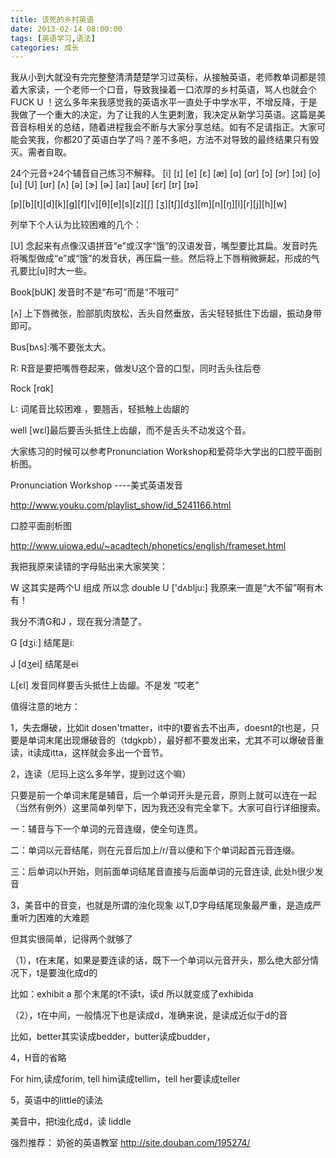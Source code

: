 ```yaml
---
title: 该死的乡村英语
date: 2013-02-14 08:00:00
tags: [英语学习,语法]
categories: 成长
---
```

我从小到大就没有完完整整清清楚楚学习过英标，从接触英语，老师教单词都是领着大家读，一个老师一个口音，导致我操着一口浓厚的乡村英语，骂人也就会个FUCK U ！这么多年来我感觉我的英语水平一直处于中学水平，不增反降，于是我做了一个重大的决定，为了让我的人生更刺激，我决定从新学习英语。这篇是美音音标相关的总结，随着进程我会不断与大家分享总结。如有不足请指正。大家可能会笑我，你都20了英语白学了吗？差不多吧，方法不对导致的最终结果只有毁灭。需者自取。


24个元音+24个辅音自己练习不解释。 
[i] [ɪ] [e] [ɛ] [æ] [ɑ] [ɑr] [ɔ] [ɔr] [ɔɪ] [o] [u] [U] 
[ʊr] [ʌ] [ə] [ɝ] [ɚ] [aɪ] [aʊ] [ɛr] [ɪr] [ɪə] 

[p][b][t][d][k][g][f][v][θ][e][s][z][ʃ] 
[ʒ][tʃ][dʒ][m][n][ŋ][l][r][j][h][w]

 

列举下个人认为比较困难的几个：

[U] 念起来有点像汉语拼音“e”或汉字“饿”的汉语发音，嘴型要比其扁。发音时先将嘴型做成“e”或“饿”的发音状，再压扁一些。然后将上下唇稍微撅起，形成的气孔要比[u]时大一些。

Book[bUK] 发音时不是“布可”而是“不哦可”

 

[ʌ] 上下唇微张，脸部肌肉放松，舌头自然垂放，舌尖轻轻抵住下齿龈，振动身带即可。

Bus[bʌs]:嘴不要张太大。

 

R: R音是要把嘴唇卷起来，做发U这个音的口型，同时舌头往后卷

Rock [rɑk]

 

L: 词尾音比较困难 ，要翘舌，轻抵触上齿龈的 

well [wɛl]最后要舌头抵住上齿龈，而不是舌头不动发这个音。

 

大家练习的时候可以参考Pronunciation Workshop和爱荷华大学出的口腔平面剖析图。

 

Pronunciation Workshop ----美式英语发音

http://www.youku.com/playlist_show/id_5241166.html

 

口腔平面剖析图

http://www.uiowa.edu/~acadtech/phonetics/english/frameset.html

 

我把我原来读错的字母贴出来大家笑笑：

W 这其实是两个U 组成 所以念 double U ['dʌblju:] 我原来一直是“大不留”啊有木有！

我分不清G和J ，现在我分清楚了。

G [dʒiː] 结尾是iː

J [dʒei] 结尾是ei

L[ɛl] 发音同样要舌头抵住上齿龈。不是发 “哎老”

 

值得注意的地方：


1，失去爆破，比如it dosen'tmatter，it中的t要省去不出声，doesnt的t也是，只要是单词末尾出现爆破音的（tdgkpb），最好都不要发出来，尤其不可以爆破音重读，it读成itta，这样就会多出一个音节。

2，连读（尼玛上这么多年学，提到过这个嘛）

只要是前一个单词末尾是辅音，后一个单词开头是元音，原则上就可以连在一起（当然有例外）这里简单列举下，因为我还没有完全拿下。大家可自行详细搜索。


一：辅音与下一个单词的元音连缀，使全句连贯。 

二：单词以元音结尾，则在元音后加上/r/音以便和下个单词起首元音连缀。 

三：后单词以h开始，则前面单词结尾音直接与后面单词的元音连读, 此处h很少发音


3，美音中的音变，也就是所谓的浊化现象 
以T,D字母结尾现象最严重，是造成严重听力困难的大难题 

但其实很简单，记得两个就够了 

（1），t在末尾，如果是要连读的话，既下一个单词以元音开头，那么绝大部分情况下，t是要浊化成d的 

比如：exhibit a 那个末尾的t不读t，读d  所以就变成了exhibida 

（2），t在中间，一般情况下也是读成d，准确来说，是读成近似于d的音 

比如，better其实读成bedder，butter读成budder， 

4，H音的省略 

For him,读成forim, tell him读成tellim，tell her要读成teller 

5，英语中的little的读法 

美音中，把t浊化成d，读 liddle 


强烈推荐：
奶爸的英语教室
http://site.douban.com/195274/
